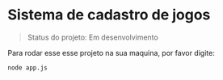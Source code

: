 <h1> Sistema de cadastro de jogos </h1>

> Status do projeto: Em desenvolvimento

Para rodar esse esse projeto na sua maquina, por favor digite:

```
node app.js
```
